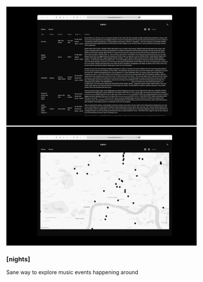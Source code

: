 ![Home](/assets/home.png?raw=true "Home")
![Map](/assets/map.png?raw=true "Map")

### [nights]

Sane way to explore music events happening around
